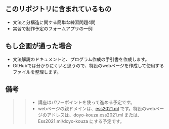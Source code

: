 ## このリポジトリに含まれているもの
* 文法と分構造に関する簡単な練習問題4問
* 実習で制作予定のフォームアプリの一例

## もし企画が通った場合
* 文法解説のドキュメントと、プログラム作成の手引書を作成します。
* GitHubでは分かりにくいと思うので、特設のwebページを作成して使用するファイルを整理します。

## 備考
>> * 講座はパワーポイントを使って進める予定です。
>> * webページの親ドメインは、[ess2021.ml](https://ess2021.ml) です。特設のwebページのアドレスは、doyo-kouza.ess2021.ml または、Ess2021.ml/doyo-kouza にする予定です。
